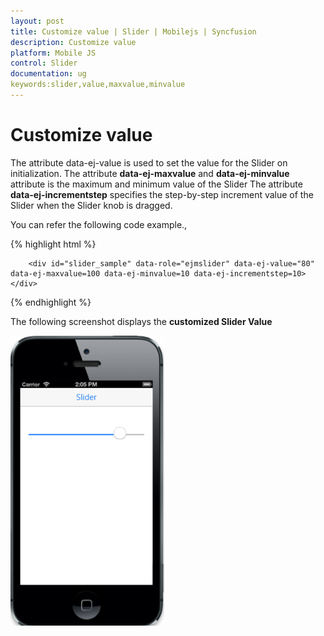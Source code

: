 ```yaml
---
layout: post
title: Customize value | Slider | Mobilejs | Syncfusion
description: Customize value
platform: Mobile JS
control: Slider
documentation: ug
keywords:slider,value,maxvalue,minvalue
---
```


# Customize value	

The attribute data-ej-value is used to set the value for the Slider on initialization. The attribute **data-ej-maxvalue**  and **data-ej-minvalue** attribute is the maximum and  minimum value of the Slider  The attribute **data-ej-incrementstep** specifies the step-by-step increment value of the Slider when the Slider knob is dragged. 

You can refer the following code example.,

{% highlight html %}

        <div id="slider_sample" data-role="ejmslider" data-ej-value="80" data-ej-maxvalue=100 data-ej-minvalue=10 data-ej-incrementstep=10></div>    

{% endhighlight %}


The following screenshot displays the **customized Slider Value**

![](Customize-value_images/Customized-value1.png) 

